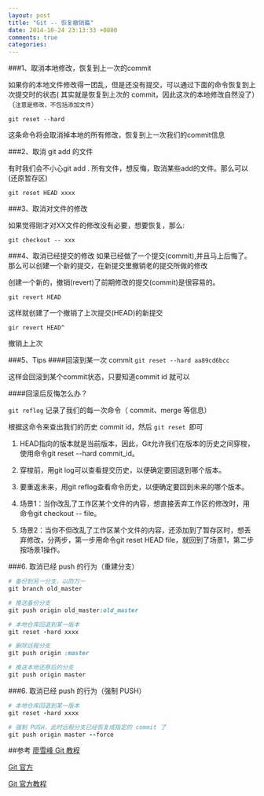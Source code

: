 ```yaml
---
layout: post
title: "Git -- 恢复撤销篇"
date: 2014-10-24 23:13:33 +0800
comments: true
categories: 
---
```


###1、取消本地修改，恢复到上一次的commit

如果你的本地文件修改得一团乱，但是还没有提交，可以通过下面的命令恢复到上次提交时的状态( 其实就是恢复到上次的 commit，因此这次的本地修改自然没了）（`注意是修改，不包括添加文件`）

```
git reset --hard
```

这条命令将会取消掉本地的所有修改，恢复到上一次我们的commit信息

###2、取消 git add 的文件

有时我们会不小心git add . 所有文件，想反悔，取消某些add的文件。那么可以(还原暂存区)

```
git reset HEAD xxxx
```

###3、取消对文件的修改

如果觉得刚才对XX文件的修改没有必要，想要恢复，那么:

```
git checkout -- xxx
```

###4、取消已经提交的修改
如果已经做了一个提交(commit),并且马上后悔了。那么可以创建一个新的提交，在新提交里撤销老的提交所做的修改

创建一个新的，撤销(revert)了前期修改的提交(commit)是很容易的。

```
git revert HEAD
```
这样就创建了一个撤销了上次提交(HEAD)的新提交

```
gir revert HEAD^
```
撤销上上次

###5、Tips
####回滚到某一次 commit
`git reset --hard aa89cd6bcc`

这样会回滚到某个commit状态，只要知道commit id 就可以

####回滚后反悔怎么办？

`git reflog` 记录了我们的每一次命令（ commit、merge 等信息）

根据这命令来查出我们的历史 commit id，然后 `git reset `即可

1. HEAD指向的版本就是当前版本，因此，Git允许我们在版本的历史之间穿梭，使用命令git reset --hard commit_id。

2. 穿梭前，用git log可以查看提交历史，以便确定要回退到哪个版本。
3. 要重返未来，用git reflog查看命令历史，以便确定要回到未来的哪个版本。
4.  场景1：当你改乱了工作区某个文件的内容，想直接丢弃工作区的修改时，用命令git checkout -- file。

5. 场景2：当你不但改乱了工作区某个文件的内容，还添加到了暂存区时，想丢弃修改，分两步，第一步用命令git reset HEAD file，就回到了场景1，第二步按场景1操作。

###6. 取消已经 push 的行为（重建分支）

```ruby
# 备份到另一分支，以防万一
git branch old_master

# 推送备份分支
git push origin old_master:old_master

# 本地仓库回退到某一版本
git reset -hard xxxx

# 删除远程分支
git push origin :master

# 推送本地还原后的分支
git push origin master
```

###6. 取消已经 push 的行为（强制 PUSH）
```ruby
# 本地仓库回退到某一版本
git reset -hard xxxx

# 强制 PUSH，此时远程分支已经恢复成指定的 commit 了
git push origin master --force 
```


##参考
[廖雪峰 Git 教程](http://www.liaoxuefeng.com/wiki/0013739516305929606dd18361248578c67b8067c8c017b000/001374027586935cf69c53637d8458c9aec27dd546a6cd6000)

[Git 官方](http://git-scm.com)

[Git 官方教程](http://git-scm.com/book/zh)